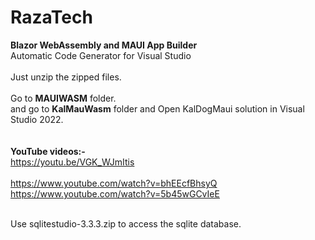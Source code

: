 # RazaTech
<strong>Blazor WebAssembly and MAUI App Builder</strong>
<br>
Automatic Code Generator for Visual Studio
<br><br>
Just unzip the zipped files.
<br><br>
Go to <strong>MAUIWASM</strong> folder.
<br>
and go to <strong>KalMauWasm</strong> folder and Open KalDogMaui solution in Visual Studio 2022.
<br><br><br>
<strong>YouTube videos:-</strong>
<br>
https://youtu.be/VGK_WJmItis<br><br>
https://www.youtube.com/watch?v=bhEEcfBhsyQ<br>
https://www.youtube.com/watch?v=5b45wGCvIeE

<br>
Use sqlitestudio-3.3.3.zip to access the sqlite database.
